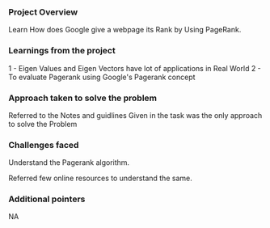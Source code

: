 ### Project Overview

 Learn How does Google give a webpage its Rank by Using PageRank.


### Learnings from the project

 1 - Eigen Values and Eigen Vectors have lot of applications in Real World
2 - To evaluate Pagerank using Google's Pagerank concept


### Approach taken to solve the problem

 Referred to the Notes and guidlines Given in the task was the only approach to solve the Problem


### Challenges faced

 Understand the Pagerank algorithm.

Referred few online resources to understand the same.


### Additional pointers

 NA


